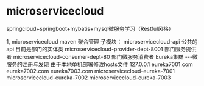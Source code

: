 # microservicecloud
springcloud+springboot+mybatis+mysql微服务学习（Restful风格）


1,   microservicecloud maven 聚合管理
            子模块：
      microservicecloud-api 公共的api 目前是部门的实体类
      microservicecloud-provider-dept-8001 部门服务提供者
      microservicecloud-consumer-dept-80 部门微服务消费者
      Eureka集群 ---微服务的注册与发现
               由于本地单机部署修改hosts文件
      127.0.0.1 eureka7001.com eureka7002.com eureka7003.com
       microservicecloud-eureka-7001 
       microservicecloud-eureka-7002
       microservicecloud-eureka-7003